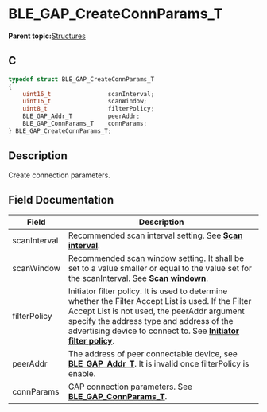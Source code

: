 # BLE\_GAP\_CreateConnParams\_T

**Parent topic:**[Structures](GUID-A15AC144-CD72-427A-B096-33FC1E7FEA88.md)

## C

```c
typedef struct BLE_GAP_CreateConnParams_T
{
    uint16_t                scanInterval;
    uint16_t                scanWindow;
    uint8_t                 filterPolicy;
    BLE_GAP_Addr_T          peerAddr;
    BLE_GAP_ConnParams_T    connParams;
} BLE_GAP_CreateConnParams_T;
```

## Description

Create connection parameters.

## Field Documentation

|Field|Description|
|-----|-----------|
|scanInterval|Recommended scan interval setting. See **[Scan interval](GUID-FD719156-DDEB-4935-A0CA-4CA9F0E129E8.md)**.|
|scanWindow|Recommended scan window setting. It shall be set to a value smaller or equal to the value set for the scanInterval. See **[Scan windown](GUID-F1E7AEA2-26F2-4D04-BA61-EA9998D482BF.md)**.|
|filterPolicy|Initiator filter policy. It is used to determine whether the Filter Accept List is used. If the Filter Accept List is not used, the peerAddr argument specify the address type and address of the advertising device to connect to. See **[Initiator filter policy](GUID-FB01DD07-7334-4AC6-A5F3-4918D4B2EA88.md)**.|
|peerAddr|The address of peer connectable device, see **[BLE\_GAP\_Addr\_T](GUID-39F32807-8A6F-4AC8-93AD-2AA3B1C75F46.md)**. It is invalid once filterPolicy is enable.|
|connParams|GAP connection parameters. See **[BLE\_GAP\_ConnParams\_T](GUID-34487CE2-9BA8-45AF-A32B-2D8849CF682C.md)**.|

